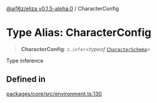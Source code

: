 [@ai16z/eliza v0.1.5-alpha.0](../index.md) / CharacterConfig

# Type Alias: CharacterConfig

> **CharacterConfig**: `z.infer`\<*typeof* [`CharacterSchema`](../variables/CharacterSchema.md)\>

Type inference

## Defined in

[packages/core/src/environment.ts:130](https://github.com/xwxtwd/eliza/blob/main/packages/core/src/environment.ts#L130)
